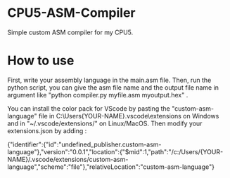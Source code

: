 # CPU5-ASM-Compiler
Simple custom ASM compiler for my CPU5.

# How to use
First, write your assembly language in the main.asm file.
Then, run the python script, you can give the asm file name and the output file name in argument like "python compiler.py myfile.asm myoutput.hex" .

You can install the color pack for VScode by pasting the "custom-asm-language" file in C:\Users\{YOUR-NAME}\.vscode\extensions on Windows and in "~/.vscode/extensions/" on Linux/MacOS.
Then modify your extensions.json by adding : 

{"identifier":{"id":"undefined_publisher.custom-asm-language"},"version":"0.0.1","location":{"$mid":1,"path":"/c:/Users/{YOUR-NAME}/.vscode/extensions/custom-asm-language","scheme":"file"},"relativeLocation":"custom-asm-language"}
